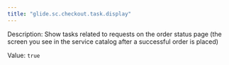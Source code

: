 ```yaml
---
title: "glide.sc.checkout.task.display"
---
```


Description: Show tasks related to requests on the order status page (the screen you see in the service catalog after a successful order is placed)

Value: `true`